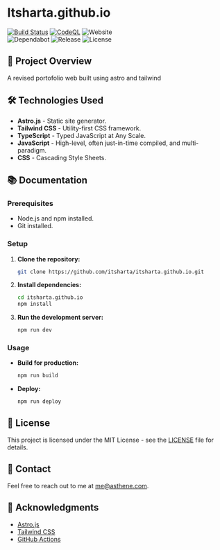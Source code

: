 # Itsharta.github.io

[![Build Status](https://github.com/ItsHarta/itsharta.github.io/actions/workflows/astro.yml/badge.svg)](https://github.com/ItsHarta/itsharta.github.io/actions/workflows/astro.yml)
[![CodeQL](https://github.com/ItsHarta/itsharta.github.io/actions/workflows/github-code-scanning/codeql/badge.svg)](https://github.com/ItsHarta/itsharta.github.io/actions/workflows/github-code-scanning/codeql)
![Website](https://img.shields.io/website?url=https%3A%2F%2Fme.asthene.com)  
![Dependabot](https://img.shields.io/badge/dynamic/yaml?url=https%3A%2F%2Fraw.githubusercontent.com%2FItsHarta%2Fitsharta.github.io%2Frefs%2Fheads%2Fmain%2F.github%2Fdependabot.yml&query=%24.version&label=dependabot&prefix=v)
![Release](https://img.shields.io/github/v/release/itsharta/itsharta.github.io)
![License](https://img.shields.io/github/license/itsharta/itsharta.github.io)

## 🚀 Project Overview

A revised portofolio web built using astro and tailwind

## 🛠️ Technologies Used

- **Astro.js** - Static site generator.
- **Tailwind CSS** - Utility-first CSS framework.
- **TypeScript** - Typed JavaScript at Any Scale.
- **JavaScript** - High-level, often just-in-time compiled, and multi-paradigm.
- **CSS** - Cascading Style Sheets.

## 📚 Documentation

### Prerequisites

- Node.js and npm installed.
- Git installed.

### Setup

1. **Clone the repository:**

   ```sh
   git clone https://github.com/itsharta/itsharta.github.io.git
   ```

2. **Install dependencies:**

   ```sh
   cd itsharta.github.io
   npm install
   ```

3. **Run the development server:**

   ```sh
   npm run dev
   ```

### Usage

- **Build for production:**

  ```sh
  npm run build
  ```

- **Deploy:**

  ```sh
  npm run deploy
  ```

## 📄 License

This project is licensed under the MIT License - see the [LICENSE](LICENSE) file for details.

## 💬 Contact

Feel free to reach out to me at [me@asthene.com](mailto:me@asthene.com).

## 🙏 Acknowledgments

- [Astro.js](https://astro.build/)
- [Tailwind CSS](https://tailwindcss.com/)
- [GitHub Actions](https://github.com/features/actions)
